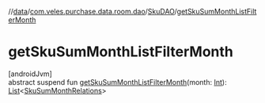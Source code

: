 //[data](../../../index.md)/[com.veles.purchase.data.room.dao](../index.md)/[SkuDAO](index.md)/[getSkuSumMonthListFilterMonth](get-sku-sum-month-list-filter-month.md)

# getSkuSumMonthListFilterMonth

[androidJvm]\
abstract suspend fun [getSkuSumMonthListFilterMonth](get-sku-sum-month-list-filter-month.md)(month: [Int](https://kotlinlang.org/api/latest/jvm/stdlib/kotlin/-int/index.html)): [List](https://kotlinlang.org/api/latest/jvm/stdlib/kotlin.collections/-list/index.html)&lt;[SkuSumMonthRelations](../../com.veles.purchase.data.room.table/-sku-sum-month-relations/index.md)&gt;
